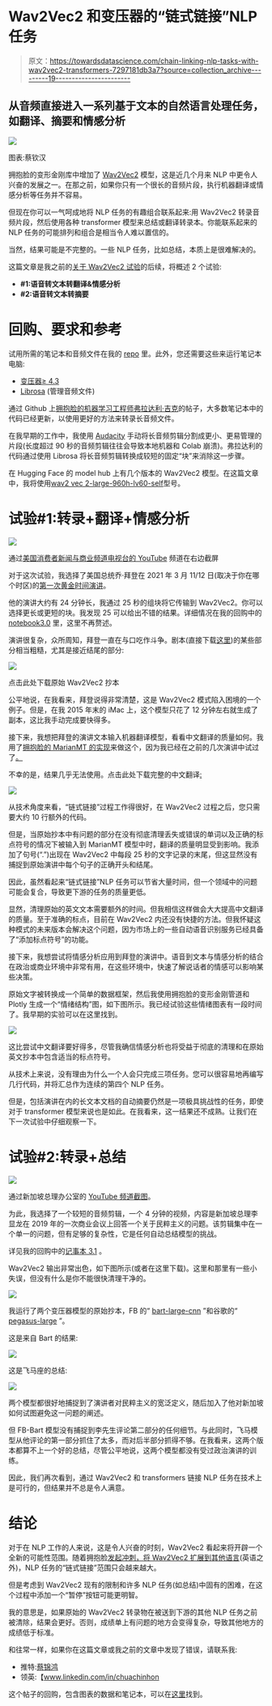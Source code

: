 # Wav2Vec2 和变压器的“链式链接”NLP 任务

> 原文：<https://towardsdatascience.com/chain-linking-nlp-tasks-with-wav2vec2-transformers-7297181db3a7?source=collection_archive---------19----------------------->

## 从音频直接进入一系列基于文本的自然语言处理任务，如翻译、摘要和情感分析

![](img/4f37995dd1d9dd9fad873ccf76cd9783.png)

图表:蔡钦汉

拥抱脸的变形金刚库中增加了 [Wav2Vec2](https://huggingface.co/transformers/model_doc/wav2vec2.html) 模型，这是近几个月来 NLP 中更令人兴奋的发展之一。在那之前，如果你只有一个很长的音频片段，执行机器翻译或情感分析等任务并不容易。

但现在你可以一气呵成地将 NLP 任务的有趣组合联系起来:用 Wav2Vec2 转录音频片段，然后使用各种 transformer 模型来总结或翻译转录本。你能联系起来的 NLP 任务的可能排列和组合是相当令人难以置信的。

当然，结果可能是不完整的。一些 NLP 任务，比如总结，本质上是很难解决的。

这篇文章是我之前的[关于 Wav2Vec2 试验](/transcribing-poetry-and-speeches-with-wav2vec2-2658c6510f06)的后续，将概述 2 个试验:

*   **#1:语音转文本转翻译&情感分析**
*   **#2:语音转文本转摘要**

# 回购、要求和参考

试用所需的笔记本和音频文件在我的 [repo](https://github.com/chuachinhon/wav2vec2_transformers) 里。此外，您还需要这些来运行笔记本电脑:

*   [变压器≥ 4.3](https://pypi.org/project/transformers/)
*   [Librosa](https://pypi.org/project/librosa/) (管理音频文件)

通过 Github 上[拥抱脸的机器学习工程师弗拉达利·吉克](https://github.com/huggingface/transformers/issues/10366)的帖子，大多数笔记本中的代码已经更新，以使用更好的方法来转录长音频文件。

在我早期的工作中，我使用 [Audacity](https://www.audacityteam.org/) 手动将长音频剪辑分割成更小、更易管理的片段(长度超过 90 秒的音频剪辑往往会导致本地机器和 Colab 崩溃)。弗拉达利的代码通过使用 Librosa 将长音频剪辑转换成较短的固定“块”来消除这一步骤。

在 Hugging Face 的 model hub 上有几个版本的 Wav2Vec2 模型。在这篇文章中，我将使用[wav2 vec 2-large-960h-lv60-self](https://huggingface.co/facebook/wav2vec2-large-960h-lv60-self)型号。

# 试验#1:转录+翻译+情感分析

![](img/1fcd8586947c2976f6866550e1b87406.png)

通过[美国消费者新闻与商业频道电视台的 YouTube](https://www.youtube.com/watch?v=sZBquj94CGU) 频道在右边截屏

对于这次试验，我选择了美国总统乔·拜登在 2021 年 3 月 11/12 日(取决于你在哪个时区)的[第一次黄金时间演讲](https://www.youtube.com/watch?v=JYBatFW-BP4)。

他的演讲大约有 24 分钟长，我通过 25 秒的组块将它传输到 Wav2Vec2。你可以选择更长或更短的块。我发现 25 可以给出不错的结果。详细情况在我的回购中的 [notebook3.0](https://github.com/chuachinhon/wav2vec2_transformers/blob/main/notebooks/3.0_transcribe_translate_sentiment_analysis.ipynb) 里，这里不再赘述。

演讲很复杂，众所周知，拜登一直在与口吃作斗争。剧本(直接下载[这里](https://www.dropbox.com/s/aybqx2jex5cg202/biden_alt.txt?dl=0))的某些部分相当粗糙，尤其是接近结尾的部分:

![](img/3f6d715380a42769f4a65cc591dd479f.png)

点击此处下载原始 Wav2Vec2 抄本

公平地说，在我看来，拜登说得非常清楚，这是 Wav2Vec2 模式陷入困境的一个例子。但是，在我 2015 年末的 iMac 上，这个模型只花了 12 分钟左右就生成了副本，这比我手动完成要快得多。

接下来，我想把拜登的演讲文本输入机器翻译模型，看看中文翻译的质量如何。我用了[拥抱脸的 MarianMT 的实现](https://huggingface.co/transformers/model_doc/marian.html)来做这个，因为我已经在之前的几次演讲中试过了[。](https://github.com/chuachinhon/practical_nlp/blob/master/notebooks/4.0_english_to_chinese_translate.ipynb)

不幸的是，结果几乎无法使用。点击此处下载完整的中文翻译[:](https://www.dropbox.com/s/lricsuk8xw3ry8d/biden_translated_alt.txt?dl=0)

![](img/96336acdaab303869820e16dbc8cd415.png)

从技术角度来看，“链式链接”过程工作得很好，在 Wav2Vec2 过程之后，您只需要大约 10 行额外的代码。

但是，当原始抄本中有问题的部分在没有彻底清理丢失或错误的单词以及正确的标点符号的情况下被输入到 MarianMT 模型中时，翻译的质量明显受到影响。我添加了句号(“.”)出现在 Wav2Vec2 中每段 25 秒的文字记录的末尾，但这显然没有捕捉到原始演讲中每个句子的正确开头和结尾。

因此，虽然看起来“链式链接”NLP 任务可以节省大量时间，但一个领域中的问题可能会复合，导致更下游的任务的质量更低。

显然，清理原始的英文文本需要额外的时间。但我相信这样做会大大提高中文翻译的质量。至于准确的标点，目前在 Wav2Vec2 内还没有快捷的方法。但我怀疑这种模式的未来版本会解决这个问题，因为市场上的一些自动语音识别服务已经具备了“添加标点符号”的功能。

接下来，我想尝试将情感分析应用到拜登的演讲中。语音到文本与情感分析的结合在政治或商业环境中非常有用，在这些环境中，快速了解说话者的情感可以影响某些决策。

原始文字被转换成一个简单的数据框架，然后我使用拥抱脸的变形金刚管道和 Plotly 生成一个“情绪结构”图，如下图所示。我已经试验这些情绪图表有一段时间了。我早期的实验可以在这里找到。

![](img/4f37995dd1d9dd9fad873ccf76cd9783.png)

这比尝试中文翻译要好得多，尽管我确信情感分析也将受益于彻底的清理和在原始英文抄本中包含适当的标点符号。

从技术上来说，没有理由为什么一个人会只完成三项任务。您可以很容易地再编写几行代码，并将汇总作为连续的第四个 NLP 任务。

但是，包括演讲在内的长文本文档的自动摘要仍然是一项极具挑战性的任务，即使对于 transformer 模型来说也是如此。在我看来，这一结果还不成熟。让我们在下一次试验中仔细观察一下。

# 试验#2:转录+总结

![](img/fa0bc6de062c4c3bdd73f0c258626b12.png)

通过新加坡总理办公室的 [YouTube 频道截图](https://www.youtube.com/watch?v=4bUl9R2N90A)。

为此，我选择了一个较短的音频剪辑，一个 4 分钟的视频，内容是新加坡总理李显龙在 2019 年的一次商业会议上回答一个关于民粹主义的问题。该剪辑集中在一个单一的问题，但有足够的复杂性，它是任何自动总结模型的挑战。

详见我的回购中的[记事本 3.1](https://github.com/chuachinhon/wav2vec2_transformers/blob/main/notebooks/3.1_transcribe_summarise.ipynb) 。

Wav2Vec2 输出非常出色，如下图所示(或者在这里下载)。这里和那里有一些小失误，但没有什么是你不能很快清理干净的。

![](img/ce7a6797aaa63e10cd9d89493e988bc6.png)

我运行了两个变压器模型的原始抄本，FB 的“ [bart-large-cnn](https://huggingface.co/facebook/bart-large-cnn) ”和谷歌的“ [pegasus-large](https://huggingface.co/google/pegasus-large) ”。

这是来自 Bart 的结果:

![](img/808da0623b3b48d45418be4bdfa29fa8.png)

这是飞马座的总结:

![](img/826841ebb00c5efd64029880fbb0545e.png)

两个模型都很好地捕捉到了演讲者对民粹主义的宽泛定义，随后加入了他对新加坡如何试图避免这一问题的阐述。

但 FB-Bart 模型没有捕捉到李先生评论第二部分的任何细节。与此同时，飞马模型从他评论的第一部分抓住了太多，而对后半部分抓得不够。在我看来，这两个版本都算不上一个好的总结，尽管公平地说，这两个模型都没有受过政治演讲的训练。

因此，我们再次看到，通过 Wav2Vec2 和 transformers 链接 NLP 任务在技术上是可行的，但结果并不总是令人满意。

# 结论

对于在 NLP 工作的人来说，这是令人兴奋的时刻，Wav2Vec2 看起来将开辟一个全新的可能性范围。随着拥抱脸[发起冲刺，将 Wav2Vec2 扩展到其他语言](https://twitter.com/huggingface/status/1372180102977568770)(英语之外)，NLP 任务的“链式链接”范围只会越来越大。

但是考虑到 Wav2Vec2 现有的限制和许多 NLP 任务(如总结)中固有的困难，在这个过程中添加一个“暂停”按钮可能更明智。

我的意思是，如果原始的 Wav2Vec2 转录物在被送到下游的其他 NLP 任务之前被清除，结果会更好。否则，成绩单上有问题的地方会变得复杂，导致其他地方的成绩低于标准。

和往常一样，如果你在这篇文章或我之前的文章中发现了错误，请联系我:

*   推特:[蔡锦鸿](https://medium.com/u/b3d8090c0aee?source=post_page-----aad7f2e1d0a0----------------------)
*   领英:【www.linkedin.com/in/chuachinhon 

这个帖子的回购，包含图表的数据和笔记本，可以在[这里](https://github.com/chuachinhon/wav2vec2_transformers)找到。